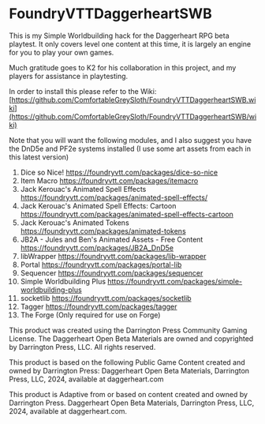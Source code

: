 # FoundryVTTDaggerheartSWB
This is my Simple Worldbuilding hack for the Daggerheart RPG beta playtest. It only covers level one content at this time, it is largely an engine for you to play your own games.

Much gratitude goes to K2 for his collaboration in this project, and my players for assistance in playtesting.

In order to install this please refer to the Wiki: [https://github.com/ComfortableGreySloth/FoundryVTTDaggerheartSWB.wiki](https://github.com/ComfortableGreySloth/FoundryVTTDaggerheartSWB/wiki)

Note that you will want the following modules, and I also suggest you have the DnD5e and PF2e systems installed (I use some art assets from each in this latest version)
 
1. Dice so Nice! https://foundryvtt.com/packages/dice-so-nice  
2. Item Macro https://foundryvtt.com/packages/itemacro  
3. Jack Kerouac's Animated Spell Effects https://foundryvtt.com/packages/animated-spell-effects/  
4. Jack Kerouac's Animated Spell Effects: Cartoon https://foundryvtt.com/packages/animated-spell-effects-cartoon  
5. Jack Kerouac's Animated Tokens https://foundryvtt.com/packages/animated-tokens  
6. JB2A - Jules and Ben's Animated Assets - Free Content https://foundryvtt.com/packages/JB2A_DnD5e  
7. libWrapper https://foundryvtt.com/packages/lib-wrapper
8. Portal https://foundryvtt.com/packages/portal-lib
9. Sequencer https://foundryvtt.com/packages/sequencer  
10. Simple Worldbuilding Plus https://foundryvtt.com/packages/simple-worldbuilding-plus  
11. socketlib https://foundryvtt.com/packages/socketlib  
12. Tagger https://foundryvtt.com/packages/tagger  
13. The Forge (Only required for use on Forge)


This product was created using the Darrington Press Community Gaming License. The Daggerheart Open Beta Materials are owned and copyrighted by Darrington Press, LLC. All rights reserved.

This product is based on the following Public Game Content created and owned by Darrington Press: Daggerheart Open Beta Materials, Darrington Press, LLC, 2024, available at daggerheart.com

This product is Adaptive from or based on content created and owned by Darrington Press. Daggerheart Open Beta Materials, Darrington Press, LLC, 2024, available at daggerheart.com.
